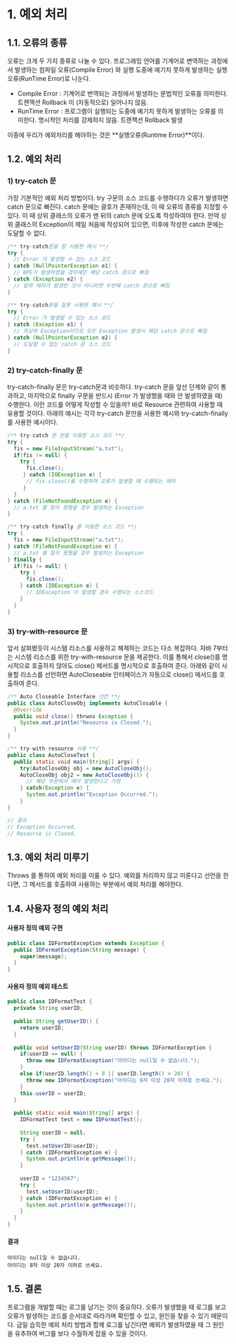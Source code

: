 # 1. 예외 처리

## 1.1. 오류의 종류
오류는 크게 두 가지 종류로 나눌 수 있다. 프로그래밍 언어를 기계어로 변역하는 과정에서 발생하는 컴파일 오류(Compile Error) 와 실행 도중에 예기치 못하게 발생하는 실행 오류(RunTime Error)로 나눈다. 
- Compile Error : 기계어로 번역되는 과정에서 발생하는 문법적인 오류를 의미한다. 트랜잭션 Rollback 이 (자동적으로) 일어나지 않음.
- RunTime Error : 프로그램이 실행되는 도중에 예기치 못하게 발생하는 오류를 의미한다. 명시적인 처리를 강제하지 않음. 트랜잭션 Rollback 발생

이중에 우리가 예외처리를 해야하는 것은 **실행오류(Runtime Error)**이다.

## 1.2. 예외 처리

### 1) try-catch 문
가장 기본적인 예외 처리 방법이다. try 구문의 소스 코드를 수행하다가 오류가 발생하면 catch 문으로 빠진다. catch 문에는 괄호가 존재하는데, 이 때 오류의 종류를 지정할 수 있다. 이 때 상위 클래스의 오류가 맨 뒤의 catch 문에 오도록 작성하여야 한다. 만약 상위 클래스의 Exception이 제일 처음에 작성되어 있으면, 이후에 작성한 catch 문에는 도달할 수 없다.

```java
/** try-catch문을 잘 사용한 예시 **/
try { 
  // Error 가 발생할 수 있는 소스 코드
} catch (NullPointerException e1) {  
  // NPE가 발생하였을 경우에만 해당 catch 문으로 빠짐
} catch (Exception e2) {
  // 앞의 에러가 발생한 것이 아니라면 두번째 catch 문으로 빠짐
}

/** try-catch문을 잘못 사용한 예시 **/
try { 
  // Error 가 발생할 수 있는 소스 코드
} catch (Exception e1) {  
  // 최상위 Exception이므로 모든 Exception 발생시 해당 catch 문으로 빠짐
} catch (NullPointerException e2) {
  // 도달할 수 없는 catch 문 소스 코드
}
```

### 2) try-catch-finally 문
try-catch-finally 문은 try-catch문과 비슷하다. try-catch 문을 앞선 단계와 같이 통과하고, 마지막으로 finally 구문을 반드시 (Error 가 발생했을 때와 안 발생하였을 때) 수행한다. 이런 코드를 어떻게 작성할 수 있을까? 바로 Resource 관련하여 사용할 때 유용할 것이다. 아래의 예시는 각각 try-catch 문만을 사용한 예시와 try-catch-finally를 사용한 예시이다.

```java
/** try-catch 문 만을 이용한 소스 코드 **/
try {
  fis = new FileInputStream("a.txt");
  if(fis != null) {
    try {
      fis.close();
     } catch (IOException e) {
      // fis.close()를 수행하며 오류가 발생할 때 수행되는 에러
     }
  }
} catch (FileNotFoundException e) {
  // a.txt 를 찾지 못했을 경우 발생하는 Exception
}
```

```java
/** try-catch-finally 를 이용한 소스 코드 **/
try {
  fis = new FileInputStream("a.txt");
} catch (FileNotFoundException e) {
  // a.txt 를 찾지 못했을 경우 발생하는 Exception
} finally {
  if(fis != null) {
    try {
      fis.close();
    } catch (IOException e) {
      // IOException 이 발생할 경우 수행되는 소스코드
    }
  }
}
```

### 3) try-with-resource 문
앞서 살펴봤듯이 시스템 리소스를 사용하고 해제하는 코드는 다소 복잡하다. 자바 7부터는 시스템 리소스를 위한 try-with-resource 문을 제공한다. 이를 통해서 close()를 명시적으로 호출하지 않아도 close() 메서드를 명시적으로 호출하여 준다. 아래와 같이 사용할 리소스를 선언하면 AutoCloseable 인터페이스가 자동으로 close() 메서드를 호출하여 준다.

```java
/** Auto Closeable Interface 선언 **/
public class AutoCloseObj implements AutoClosable {
  @Override
  public void close() thrwos Exception {
    System.out.println("Resource is Closed.");
  }
}
```

```java
/** try-with-resource 사용 **/
public class AutoCloseTest {
  public static void main(String[] args) {
    try(AutoCloseObj obj = new AutoCloseObj();
    AutoCloseObj obj2 = new AutoCloseObj()) {
      // 해당 부분에서 에러 발생한다고 가정
    } catch(Exception e) {
      System.out.println("Exception Occurred.");
    }
}

// 결과 
// Exception Occurred.
// Resource is Closed.
```
## 1.3. 예외 처리 미루기
Throws 를 통하여 예외 처리를 미룰 수 있다. 예외를 처리하지 않고 미룬다고 선언을 한다면, 그 메서드를 호출하여 사용하는 부분에서 예외 처리를 해야한다. 

## 1.4. 사용자 정의 예외 처리

#### 사용자 정의 예외 구현
```java 
public class IDFormatException extends Exception {
  public IDFormatException(String message) {
    super(message);
  }
}
```

#### 사용자 정의 예외 테스트
```java
public class IDFormatTest {
  private String userID;
  
  public String getUserID() {
    return userID;
  }
  
  public void setUserID(String userID) throws IDFormatException {
    if(userID == null) {
      throw new IDFormatException("아이디는 null일 수 없습니다.");
    }
    else if(userID.length() < 8 || userID.length() > 20) {
      throw new IDFormatException("아이디는 8자 이상 20자 이하로 쓰세요.");
    }
    this.userID = userID;
  }
  
  public static void main(String[] args) {
    IDFormatTest test = new IDFormatTest();
    
    String userID = null;
    try {
      test.setUserID(userID);
    } catch (IDFormatException e) {
      System.out.println(e.getMessage());
    }
    
    userID = "1234567";
    try {
      test.setUserID(userID);
    } catch (IDFormatException e) {
      System.out.println(e.getMessage());
    }
  }
}
```

#### 결과
```
아이디는 null일 수 없습니다.
아이디는 8자 이상 20자 이하로 쓰세요.
```

## 1.5. 결론
프로그램을 개발할 때는 로그를 남기는 것이 중요하다. 오류가 발생했을 때 로그를 보고 오류가 발생하는 코드를 순서대로 따라가며 확인할 수 있고, 원인을 찾을 수 있기 때문이다. 금일 습득한 예외 처리 방법과 함께 로그를 남긴다면 예외가 발생하였을 때 그 원인을 유추하여 버그를 보다 수월하게 잡을 수 있을 것이다.







